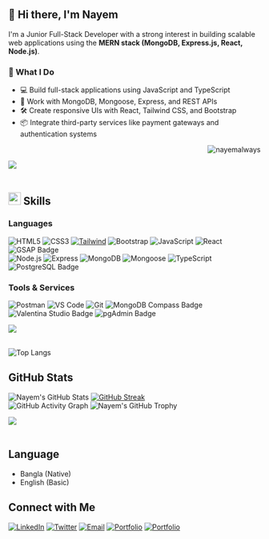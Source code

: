 ## 👋 Hi there, I'm Nayem

I'm a Junior Full-Stack Developer with a strong interest in building scalable web applications using the **MERN stack (MongoDB, Express.js, React, Node.js)**.

### 🚀 What I Do
- 💻 Build full-stack applications using JavaScript and TypeScript
- 🔧 Work with MongoDB, Mongoose, Express, and REST APIs
- 🛠️ Create responsive UIs with React, Tailwind CSS, and Bootstrap
- 📦 Integrate third-party services like payment gateways and authentication systems

<p align="right"> <img src="https://komarev.com/ghpvc/?username=nayemalways&label=Profile%20views&color=0e75b6&style=flat" alt="nayemalways" /> </p>

<img src="https://user-images.githubusercontent.com/73097560/115834477-dbab4500-a447-11eb-908a-139a6edaec5c.gif"><br><br>

## <img src="https://media2.giphy.com/media/QssGEmpkyEOhBCb7e1/giphy.gif?cid=ecf05e47a0n3gi1bfqntqmob8g9aid1oyj2wr3ds3mg700bl&rid=giphy.gif" width ="25"><b> Skills</b>

 ### Languages

![HTML5](https://img.shields.io/badge/-HTML5-000000?style=for-the-badge&logo=html5&logoColor=E34F26)
![CSS3](https://img.shields.io/badge/-CSS3-000000?style=for-the-badge&logo=css3&logoColor=1572B6)
[![Tailwind](https://img.shields.io/badge/-Tailwind%20CSS-38B2AC?style=for-the-badge&logo=tailwind-css&logoColor=white)](https://tailwindcss.com/)
![Bootstrap](https://img.shields.io/badge/-Bootstrap-000000?style=for-the-badge&logo=bootstrap&logoColor=563D7C)
![JavaScript](https://img.shields.io/badge/-JavaScript-000000?style=for-the-badge&logo=javascript&logoColor=F7DF1E)
![React](https://img.shields.io/badge/-React-000000?style=for-the-badge&logo=react&logoColor=61DAFB) 
![GSAP Badge](https://img.shields.io/badge/-GSAP-88CE02?style=for-the-badge&logo=greensock&logoColor=white) <br/>
![Node.js](https://img.shields.io/badge/-Node.js-000000?style=for-the-badge&logo=node.js&logoColor=8CC84B)
![Express](https://img.shields.io/badge/-Express-000000?style=for-the-badge&logo=express&logoColor=000000)
![MongoDB](https://img.shields.io/badge/-MongoDB-000000?style=for-the-badge&logo=mongodb&logoColor=47A248)
![Mongoose](https://img.shields.io/badge/-Mongoose-880000?style=for-the-badge&logo=mongoose&logoColor=white)
![TypeScript](https://img.shields.io/badge/-TypeScript-3178C6?style=for-the-badge&logo=typescript&logoColor=white)
![PostgreSQL Badge](https://img.shields.io/badge/-PostgreSQL-336791?style=for-the-badge&logo=postgresql&logoColor=white)



### Tools & Services

![Postman](https://img.shields.io/badge/-Postman-000000?style=for-the-badge&logo=postman&logoColor=FF6C37)
![VS Code](https://img.shields.io/badge/-VS_Code-000000?style=for-the-badge&logo=visualstudiocode&logoColor=0078D4)
![Git](https://img.shields.io/badge/-Git-000000?style=for-the-badge&logo=git&logoColor=F05032)
![MongoDB Compass Badge](https://img.shields.io/badge/-MongoDB%20Compass-47A248?style=for-the-badge&logo=mongodb&logoColor=white)
![Valentina Studio Badge](https://img.shields.io/badge/-Valentina%20Studio-4C6EF5?style=for-the-badge&logo=data:image/png;base64,iVBORw0KGgoAAAANSUhEUgAAAAEAAAABCAQAAAC1HAwCAAAAC0lEQVR4nGNgYAAAAAMAAWgmWQ0AAAAASUVORK5CYII=&logoColor=white)
![pgAdmin Badge](https://img.shields.io/badge/-pgAdmin-336791?style=for-the-badge&logo=postgresql&logoColor=white)



<img src="https://user-images.githubusercontent.com/73097560/115834477-dbab4500-a447-11eb-908a-139a6edaec5c.gif"><br><br>

![Top Langs](https://github-readme-stats.vercel.app/api/top-langs/?username=nayemalways&layout=compact&theme=radical)


## GitHub Stats
![Nayem's GitHub Stats](https://github-readme-stats.vercel.app/api?username=nayemalways&show_icons=true&theme=radical)
[![GitHub Streak](https://streak-stats.demolab.com/?user=nayemalways&theme=dark)](https://git.io/streak-stats) <br> 
![GitHub Activity Graph](https://github-readme-activity-graph.vercel.app/graph?username=nayemalways&theme=react-dark&bg_color=0D1117&hide_border=true)
![Nayem's GitHub Trophy](https://github-profile-trophy.vercel.app/?username=nayemalways&theme=radical&row=1&column=7&margin-h=15&margin-w=5&no-bg=true%22%20alt=%22TROPHY) 






<img src="https://user-images.githubusercontent.com/73097560/115834477-dbab4500-a447-11eb-908a-139a6edaec5c.gif"><br><br>

## Language
* Bangla (Native)  
* English (Basic)
 
 ## Connect with Me

[![LinkedIn](https://img.shields.io/badge/-LinkedIn-0A66C2?style=for-the-badge&logo=linkedin&logoColor=white)](https://www.linkedin.com/in/nayemalways)
[![Twitter](https://img.shields.io/badge/-Twitter-1DA1F2?style=for-the-badge&logo=twitter&logoColor=white)](https://twitter.com/nayemalways)
[![Email](https://img.shields.io/badge/-Email-D14836?style=for-the-badge&logo=gmail&logoColor=white)](mailto:nishanahmed13913@gmail.com)
[![Portfolio](https://img.shields.io/badge/-Portfolio-000000?style=for-the-badge&logo=github&logoColor=white)](https://nayemalways.vercel.app/)
[![Portfolio](https://img.shields.io/badge/-Codewars-B1361E?style=for-the-badge&logo=codewars&logoColor=white
)](https://www.codewars.com/users/nayemalways)


























